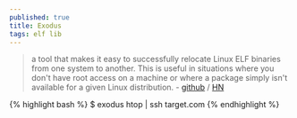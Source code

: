 ```yaml
---
published: true
title: Exodus
tags: elf lib
---
```

> a tool that makes it easy to successfully relocate Linux ELF binaries from one system to another. This is useful in situations where you don't have root access on a machine or where a package simply isn't available for a given Linux distribution. - [github](https://github.com/intoli/exodus) / [HN](https://news.ycombinator.com/item?id=29446297)


{% highlight bash %}
$ exodus htop | ssh target.com
{% endhighlight %}